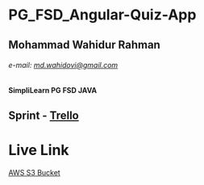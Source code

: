 # PG_FSD_Angular-Quiz-App

## Mohammad Wahidur Rahman
###### e-mail: md.wahidovi@gmail.com
**SimpliLearn PG FSD JAVA** 
## Sprint - [Trello](https://trello.com/b/Nv5qK2CW)

# Live Link
[AWS S3 Bucket](http://angular-quiz.s3-website-us-east-1.amazonaws.com/welcome)


